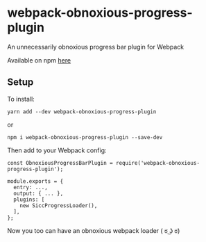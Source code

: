 # webpack-obnoxious-progress-plugin

An unnecessarily obnoxious progress bar plugin for Webpack

Available on npm [here](https://www.npmjs.com/package/webpack-obnoxious-progress-plugin)

## Setup

To install:

`yarn add --dev webpack-obnoxious-progress-plugin`

or

`npm i webpack-obnoxious-progress-plugin --save-dev`

Then add to your Webpack config:

```
const ObnoxiousProgressBarPlugin = require('webpack-obnoxious-progress-plugin');

module.exports = {
  entry: ...,
  output: { ... },
  plugins: [
    new SiccProgressLoader(),
  ],
};
```

Now you too can have an obnoxious webpack loader ( ಠ ͜ʖ ಠ)	
